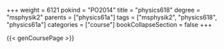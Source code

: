 +++
weight = 6121
pokind = "PO2014"
title = "physics618"
degree = "msphysik2"
parents = ["physics61a"]
tags = ["msphysik2", "physics618", "physics61a"]
categories = ["course"]
bookCollapseSection = false
+++

{{< genCoursePage >}}
